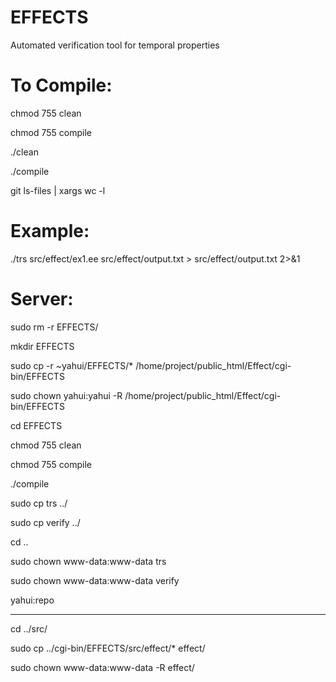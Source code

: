 # EFFECTS
Automated verification tool for temporal properties

# To Compile:

chmod 755 clean 

chmod 755 compile 

./clean

./compile

git ls-files | xargs wc -l

# Example:

./trs src/effect/ex1.ee src/effect/output.txt > src/effect/output.txt 2>&1

# Server:

sudo rm -r EFFECTS/

mkdir EFFECTS

sudo cp -r  ~yahui/EFFECTS/* /home/project/public_html/Effect/cgi-bin/EFFECTS

sudo chown yahui:yahui -R /home/project/public_html/Effect/cgi-bin/EFFECTS

cd EFFECTS

chmod 755 clean

chmod 755 compile

./compile

sudo cp trs ../

sudo cp verify ../

cd ..

sudo chown www-data:www-data trs 

sudo chown www-data:www-data verify

yahui:repo

----------------------

cd ../src/

sudo cp ../cgi-bin/EFFECTS/src/effect/* effect/

sudo chown www-data:www-data -R effect/










